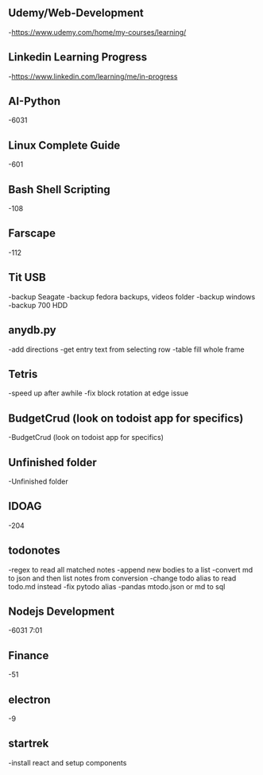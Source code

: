 ## Udemy/Web-Development
 -https://www.udemy.com/home/my-courses/learning/

## Linkedin Learning Progress
 -https://www.linkedin.com/learning/me/in-progress

## AI-Python
 -6031

## Linux Complete Guide
 -601

## Bash Shell Scripting
 -108

## Farscape
 -112

## Tit USB
 -backup Seagate
 -backup fedora backups, videos folder
 -backup windows
 -backup 700 HDD

## anydb.py
 -add directions
 -get entry text from selecting row
 -table fill whole frame

## Tetris
 -speed up after awhile
 -fix block rotation at edge issue

## BudgetCrud (look on todoist app for specifics)
 -BudgetCrud (look on todoist app for specifics)

## Unfinished folder
 -Unfinished folder

## IDOAG
 -204

## todonotes
 -regex to read all matched notes
 -append new bodies to a list
 -convert md to json and then list notes from conversion
 -change todo alias to read todo.md instead
 -fix pytodo alias
 -pandas mtodo.json or md to sql

## Nodejs Development
 -6031 7:01

## Finance
 -51

## electron
 -9

## startrek
 -install react and setup components

